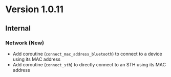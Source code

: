 # Version 1.0.11

## Internal

### Network (New)

- Add coroutine (`connect_mac_address_bluetooth`) to connect to a device using its MAC address
- Add coroutine (`connect_sth`) to directly connect to an STH using its MAC address
